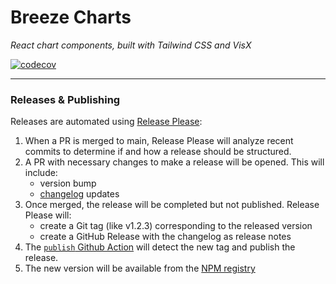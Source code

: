 # Breeze Charts

_React chart components, built with Tailwind CSS and VisX_

[![codecov](https://codecov.io/gh/jszymanowski/breeze/branch/main/graph/badge.svg)](https://codecov.io/gh/jszymanowski/breeze)

---

### Releases & Publishing

Releases are automated using [Release Please](https://github.com/googleapis/release-please):

1. When a PR is merged to main, Release Please will analyze recent commits to determine if and how a release should be structured.
1. A PR with necessary changes to make a release will be opened. This will include:
   - version bump
   - [changelog](./CHANGELOG.md) updates
1. Once merged, the release will be completed but not published. Release Please will:
   - create a Git tag (like v1.2.3) corresponding to the released version
   - create a GitHub Release with the changelog as release notes
1. The [`publish` Github Action](../../.github/workflows/publish.yml) will detect the new tag and publish the release.
1. The new version will be available from the [NPM registry](https://www.npmjs.com/package/@jszymanowski/breeze-charts)
